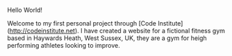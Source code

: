 Hello World!

Welcome to my first personal project through [Code Institute] (http://codeinstitute.net). I have created a website for a fictional fitness gym based in Haywards Heath, West Sussex, UK, they are a gym for heigh performing athletes looking to improve.